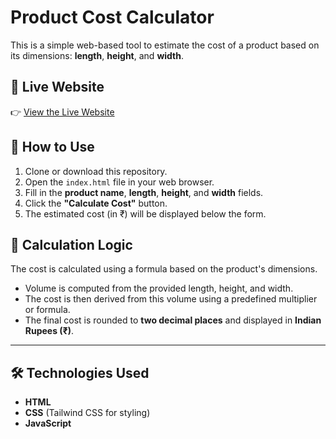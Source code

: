 # Product Cost Calculator

This is a simple web-based tool to estimate the cost of a product based on its dimensions: **length**, **height**, and **width**.


## 🚀 Live Website  
👉 [View the Live Website](https://fazle-m-chim.github.io/Project-Costing/)  


## 📖 How to Use

1. Clone or download this repository.
2. Open the `index.html` file in your web browser.
3. Fill in the **product name**, **length**, **height**, and **width** fields.
4. Click the **"Calculate Cost"** button.
5. The estimated cost (in ₹) will be displayed below the form.

## 🧮 Calculation Logic

The cost is calculated using a formula based on the product's dimensions.  
- Volume is computed from the provided length, height, and width.
- The cost is then derived from this volume using a predefined multiplier or formula.
- The final cost is rounded to **two decimal places** and displayed in **Indian Rupees (₹)**.

---

## 🛠️ Technologies Used

- **HTML**
- **CSS** (Tailwind CSS for styling)
- **JavaScript**
